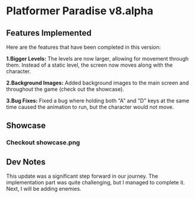 # Platformer Paradise v8.alpha


## Features Implemented

Here are the features that have been completed in this version:

**1.Bigger Levels:** The levels are now larger, allowing for movement through them. Instead of a static level, the screen now moves along with the character.

**2.Background Images:** Added background images to the main screen and throughout the game (check out the showcase).

**3.Bug Fixes:** Fixed a bug where holding both "A" and "D" keys at the same time caused the animation to run, but the character would not move.

## Showcase 

### Checkout showcase.png

## Dev Notes
This update was a significant step forward in our journey. The implementation part was quite challenging, but I managed to complete it. Next, I will be adding enemies.
